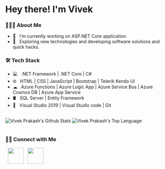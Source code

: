 <h1> Hey there! I'm Vivek</h1>
<h3> 👨🏻‍💻 About Me </h3>

- 🔭 &nbsp; I’m currently working on ASP.NET Core application
- 🤔 &nbsp; Exploring new technologies and developing software solutions and quick hacks.

<h3>🛠 Tech Stack</h3>

- 💻 &nbsp; .NET Framework | .NET Core | C#
- 🌐 &nbsp; HTML | CSS | JavaScript | Bootstrap | Telerik Kendo UI
- ☁ &nbsp; Azure Functions | Azure Logic App | Azure Service Bus | Azure Cosmos DB | Azure App Service
- 🛢 &nbsp; SQL Server | Entity Framework
- 🔧 &nbsp; Visual Studio 2019 | Visual Studio code | Git

<br>

<img align="center" src="https://github-readme-stats.vercel.app/api?username=vivekprakash78&include_all_commits=true&count_private=true&show_icons=true&line_height=28&theme=radical" alt="Vivek Prakash's Github Stats">

<img align="center" src="https://github-readme-stats.vercel.app/api/top-langs/?username=vivekprakash78&layout=compact&theme=radical&langs_count=10" alt="Vivek Prakash's Top Language">

<br/>
<br/>

<h3> 🤝🏻 Connect with Me </h3>

<p>
&nbsp; <a href="https://www.linkedin.com/in/vivek-prakash/" target="_blank" rel="noopener noreferrer"><img src="https://img.icons8.com/plasticine/100/000000/linkedin.png" width="50" /></a>
&nbsp; <a href="mailto:vivekprakash78@gmail.com" target="_blank" rel="noopener noreferrer"><img src="https://img.icons8.com/plasticine/100/000000/gmail-new.png"  width="50" /></a>
</p>
